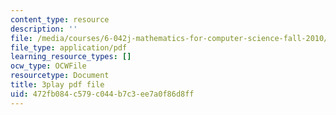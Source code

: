 ```yaml
---
content_type: resource
description: ''
file: /media/courses/6-042j-mathematics-for-computer-science-fall-2010/472fb084c579c044b7c3ee7a0f86d8ff_E6FbvM-FGZ8.pdf
file_type: application/pdf
learning_resource_types: []
ocw_type: OCWFile
resourcetype: Document
title: 3play pdf file
uid: 472fb084-c579-c044-b7c3-ee7a0f86d8ff
---
```

